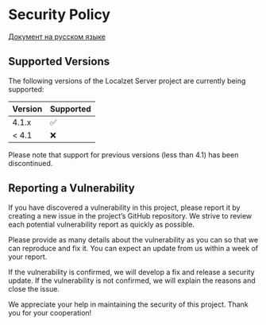# Security Policy
[Документ на русском языке](.github/SECURITY_ru.md)
## Supported Versions

The following versions of the Localzet Server project are currently being supported:

| Version | Supported          |
| ------- | ------------------ |
| 4.1.x   | :white_check_mark: |
| < 4.1   | :x:                |

Please note that support for previous versions (less than 4.1) has been discontinued.

## Reporting a Vulnerability

If you have discovered a vulnerability in this project, please report it by creating a new issue in the project’s GitHub repository. We strive to review each potential vulnerability report as quickly as possible.

Please provide as many details about the vulnerability as you can so that we can reproduce and fix it. You can expect an update from us within a week of your report.

If the vulnerability is confirmed, we will develop a fix and release a security update. If the vulnerability is not confirmed, we will explain the reasons and close the issue.

We appreciate your help in maintaining the security of this project. Thank you for your cooperation!
